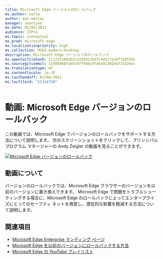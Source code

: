 ```yaml
---
title: Microsoft Edge バージョンのロールバック
ms.author: collw
author: dan-wesley
manager: seanlynd
ms.date: 02/05/2021
audience: ITPro
ms.topic: conceptual
ms.prod: microsoft-edge
ms.localizationpriority: high
ms.collection: M365-modern-desktop
description: Microsoft Edge バージョンのロールバック
ms.openlocfilehash: 1c12251802b2ca1d5012bd7c445c7a34f7e8539c
ms.sourcegitcommit: c290b0b0fa6b7d7f94dcdfdda91302da733326ec
ms.translationtype: HT
ms.contentlocale: ja-JP
ms.lasthandoff: 02/06/2021
ms.locfileid: "11314710"
---
```

# 動画: Microsoft Edge バージョンのロールバック

この動画では、Microsoft Edge でバージョンのロールバックをサポートする方法について説明します。 次のスクリーンショットをクリックして、プリンシパル プログラム マネージャーの Andy Zeigler の動画を見ることができます。

[![Microsoft Edge バージョンのロールバック](media/microsoft-edge-video-version-rollback/0.png)](http://www.youtube.com/watch?v=pXhXHvKUa_c "Microsoft Edge version rollback")

## 動画について

バージョンのロールバックでは、Microsoft Edge ブラウザーのバージョンを以前のバージョンに置き換えできます。 Microsoft Edge で問題をトラブルシューティングする場合に、Microsoft Edge のロールバックによってエンタープライズにとってのセーフティ ネットを用意し、潜在的な影響を軽減する方法について説明します。

## 関連項目

- [Microsoft Edge Enterprise ランディング ページ](https://aka.ms/EdgeEnterprise)
- [Microsoft Edge を以前のバージョンにロールバックする方法](edge-learnmore-rollback.md)
- [Microsoft Edge の YouTube プレイリスト](https://www.youtube.com/playlist?list=PLXtHYVsvn_b-uXh1tMeYpT-0iD8tD3tFy)
